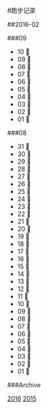 #跑步记录

##2016-02


###09

* 10 💪
* 09 💪
* 08 🙇
* 07 🙇
* 06 🙇
* 05 🙇
* 04 🙇
* 03 🙇
* 02 🙇
* 01 💪

###08

* 31 🙇
* 30 🙇
* 29 🙇
* 28 🙇
* 27 💪
* 26 🙇
* 25 💪
* 24 🙇
* 23 💪
* 22 🙇
* 21 🙇
* 20 💪
* 19 💪
* 18 💪
* 17 🙇
* 16 🙇
* 15 🙇
* 14 💪
* 13 💪
* 12 💪
* 11 🙇
* 10 🙇
* 09 💪
* 08 🙇
* 07 💪
* 06 🙇
* 05 💪
* 04 💪
* 03 🙇
* 02 💪
* 01 🙇








###Archive

[2016](/archive/2016.md)
[2015](/archive/2015.md)
